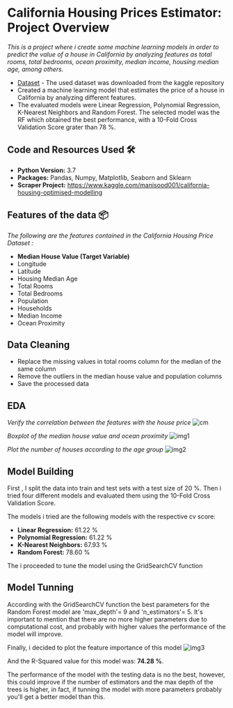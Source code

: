 # California Housing Prices Estimator: Project Overview

_This is a project where i create some machine learning models in order to predict the value of a house in California by analyzing features as total rooms, total bedrooms, ocean proximity, median income, housing median age, among others._

* [Dataset](https://www.kaggle.com/camnugent/california-housing-prices) - The used dataset was downloaded from the kaggle repository
* Created a machine learning model that estimates the price of a house in California by analyzing different features.
* The evaluated models were Linear Regression, Polynomial Regression, K-Nearest Neighbors and Random Forest. The selected model was the RF which obtained the best performance, with a 10-Fold Cross Validation Score grater than 78 %. 

## Code and Resources Used 🛠️

* **Python Version:** 3.7
* **Packages:** Pandas, Numpy, Matplotlib, Seaborn and Sklearn
* **Scraper Project:** https://www.kaggle.com/manisood001/california-housing-optimised-modelling

## Features of the data 📦
_The following are the features contained in the California Housing Price Dataset :_

* **Median House Value (Target Variable)**
* Longitude           
* Latitude            
* Housing Median Age  
* Total Rooms         
* Total Bedrooms      
* Population          
* Households         
* Median Income       
* Ocean Proximity 

## Data Cleaning

* Replace the missing values in total rooms column for the median of the same column
* Remove the outliers in the median house value and population columns
* Save the processed data

## EDA

_Verify the correlation between the features with the house price_
![cm](https://user-images.githubusercontent.com/63115543/91671102-425ea580-eae9-11ea-9d14-c17f91e127b1.jpg)

_Boxplot of the median house value and ocean proximity_ 
![img1](https://user-images.githubusercontent.com/63115543/91671138-7afe7f00-eae9-11ea-8b42-9425f73e3711.jpg)

_Plot the number of houses according to the age group_
![img2](https://user-images.githubusercontent.com/63115543/91671157-af723b00-eae9-11ea-8f00-7caa9ee2e16d.jpg)

## Model Building

First , I split the data into train and test sets with a test size of 20 %. Then i tried four different models and evaluated them using the 10-Fold Cross Validation Score.

The models i tried are the following models with the respective cv score:

* **Linear Regression:** 61.22 %
* **Polynomial Regression:** 61.22 %
* **K-Nearest Neighbors:** 67.93 %
* **Random Forest:** 78.60 %

The i proceeded to tune the model using the GridSearchCV function

## Model Tunning

According with the GridSearchCV function the best parameters for the Random Forest model are 'max_depth'= 9 and 'n_estimators'= 5.  It's important to mention that there are no more higher parameters due to computational cost, and probably with higher values the performance of the model will improve.

Finally, i decided to plot the feature importance of this model
![img3](https://user-images.githubusercontent.com/63115543/91671305-2a882100-eaeb-11ea-9bf3-cdcb410395a4.jpg)

And the R-Squared value for this model was: **74.28 %**.

The performance of the model with the testing data is no the best, however, this could improve if the number of estimators and the max depth of the trees is higher, in fact, if tunning the model with more parameters probably you'll get a better model than this.
